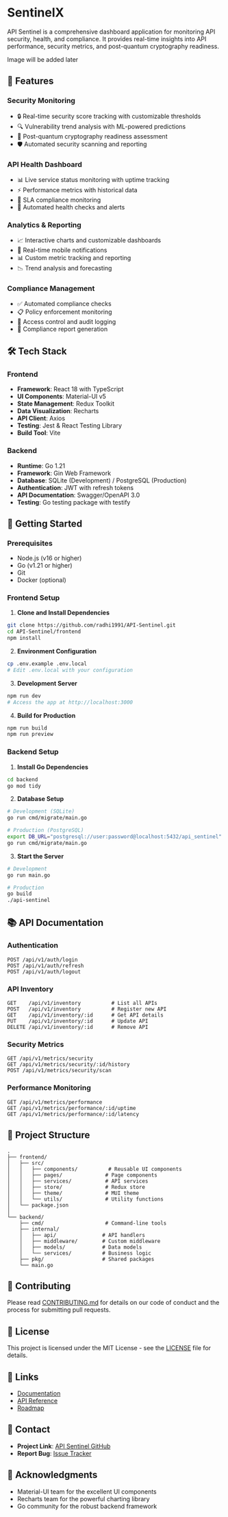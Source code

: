 # SentinelX

API Sentinel is a comprehensive dashboard application for monitoring API security, health, and compliance. It provides real-time insights into API performance, security metrics, and post-quantum cryptography readiness.

Image will be added later

## 🌟 Features

### Security Monitoring
- 🔒 Real-time security score tracking with customizable thresholds
- 🔍 Vulnerability trend analysis with ML-powered predictions
- 🚀 Post-quantum cryptography readiness assessment
- 🛡️ Automated security scanning and reporting

### API Health Dashboard
- 📊 Live service status monitoring with uptime tracking
- ⚡ Performance metrics with historical data
- 🎯 SLA compliance monitoring
- 🔄 Automated health checks and alerts

### Analytics & Reporting
- 📈 Interactive charts and customizable dashboards
- 📱 Real-time mobile notifications
- 📊 Custom metric tracking and reporting
- 📉 Trend analysis and forecasting

### Compliance Management
- ✅ Automated compliance checks
- 📋 Policy enforcement monitoring
- 🔐 Access control and audit logging
- 📝 Compliance report generation

## 🛠️ Tech Stack

### Frontend
- **Framework**: React 18 with TypeScript
- **UI Components**: Material-UI v5
- **State Management**: Redux Toolkit
- **Data Visualization**: Recharts
- **API Client**: Axios
- **Testing**: Jest & React Testing Library
- **Build Tool**: Vite

### Backend
- **Runtime**: Go 1.21
- **Framework**: Gin Web Framework
- **Database**: SQLite (Development) / PostgreSQL (Production)
- **Authentication**: JWT with refresh tokens
- **API Documentation**: Swagger/OpenAPI 3.0
- **Testing**: Go testing package with testify

## 🚀 Getting Started

### Prerequisites
- Node.js (v16 or higher)
- Go (v1.21 or higher)
- Git
- Docker (optional)

### Frontend Setup

1. **Clone and Install Dependencies**
```bash
git clone https://github.com/radhi1991/API-Sentinel.git
cd API-Sentinel/frontend
npm install
```

2. **Environment Configuration**
```bash
cp .env.example .env.local
# Edit .env.local with your configuration
```

3. **Development Server**
```bash
npm run dev
# Access the app at http://localhost:3000
```

4. **Build for Production**
```bash
npm run build
npm run preview
```

### Backend Setup

1. **Install Go Dependencies**
```bash
cd backend
go mod tidy
```

2. **Database Setup**
```bash
# Development (SQLite)
go run cmd/migrate/main.go

# Production (PostgreSQL)
export DB_URL="postgresql://user:password@localhost:5432/api_sentinel"
go run cmd/migrate/main.go
```

3. **Start the Server**
```bash
# Development
go run main.go

# Production
go build
./api-sentinel
```

## 📚 API Documentation

### Authentication
```http
POST /api/v1/auth/login
POST /api/v1/auth/refresh
POST /api/v1/auth/logout
```

### API Inventory
```http
GET    /api/v1/inventory          # List all APIs
POST   /api/v1/inventory          # Register new API
GET    /api/v1/inventory/:id      # Get API details
PUT    /api/v1/inventory/:id      # Update API
DELETE /api/v1/inventory/:id      # Remove API
```

### Security Metrics
```http
GET /api/v1/metrics/security
GET /api/v1/metrics/security/:id/history
POST /api/v1/metrics/security/scan
```

### Performance Monitoring
```http
GET /api/v1/metrics/performance
GET /api/v1/metrics/performance/:id/uptime
GET /api/v1/metrics/performance/:id/latency
```

## 📁 Project Structure
```
.
├── frontend/
│   ├── src/
│   │   ├── components/          # Reusable UI components
│   │   ├── pages/              # Page components
│   │   ├── services/           # API services
│   │   ├── store/              # Redux store
│   │   ├── theme/              # MUI theme
│   │   └── utils/              # Utility functions
│   └── package.json
│
└── backend/
    ├── cmd/                    # Command-line tools
    ├── internal/
    │   ├── api/               # API handlers
    │   ├── middleware/        # Custom middleware
    │   ├── models/            # Data models
    │   └── services/          # Business logic
    ├── pkg/                   # Shared packages
    └── main.go
```

## 🤝 Contributing
Please read [CONTRIBUTING.md](CONTRIBUTING.md) for details on our code of conduct and the process for submitting pull requests.

## 📝 License
This project is licensed under the MIT License - see the [LICENSE](LICENSE) file for details.

## 🔗 Links
- [Documentation](docs/README.md)
- [API Reference](docs/API_REFERENCE.md)
- [Roadmap](ROADMAP.md)

## 👥 Contact
- **Project Link**: [API Sentinel GitHub](https://github.com/radhi1991/API-Sentinel)
- **Report Bug**: [Issue Tracker](https://github.com/radhi1991/API-Sentinel/issues)

## 🙏 Acknowledgments
- Material-UI team for the excellent UI components
- Recharts team for the powerful charting library
- Go community for the robust backend framework
